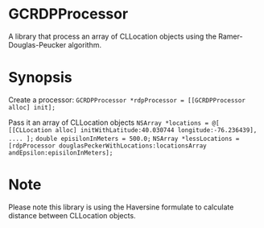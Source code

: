 GCRDPProcessor
==============

A library that process an array of CLLocation objects using the Ramer-Douglas-Peucker algorithm.

Synopsis
========

Create a processor:
`GCRDPProcessor *rdpProcessor = [[GCRDPProcessor alloc] init];`

Pass it an array of CLLocation objects
`NSArray *locations = @[ [[CLLocation alloc] initWithLatitude:40.030744 longitude:-76.236439], .... ];`
`double episilonInMeters = 500.0;`
`NSArray *lessLocations = [rdpProcessor douglasPeckerWithLocations:locationsArray andEpsilon:episilonInMeters];
`

Note
====

Please note this library is using the Haversine formulate to calculate distance between CLLocation objects.
